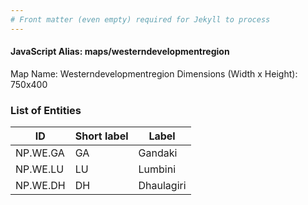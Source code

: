 ```yaml
---
# Front matter (even empty) required for Jekyll to process
---
```


#### JavaScript Alias: maps/westerndevelopmentregion

Map Name: Westerndevelopmentregion
Dimensions (Width x Height): 750x400






### List of Entities

ID | Short label | Label
---|---|---|
NP.WE.GA|GA|Gandaki	
NP.WE.LU|LU|Lumbini	
NP.WE.DH|DH|Dhaulagiri